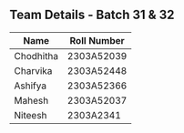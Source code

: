 ## Team Details - Batch 31 & 32

| Name      | Roll Number   |
|-----------|---------------|
| Chodhitha | 2303A52039    |
| Charvika  | 2303A52448    |
| Ashifya   | 2303A52366     |
| Mahesh    | 2303A52037    |
| Niteesh   | 2303A2341     |

